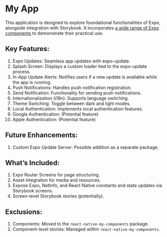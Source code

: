 # My App

This application is designed to explore foundational functionalities of Expo, alongside integration with Storybook. It incorporates [a wide range of Expo components](https://github.com/trajano/expo-experiments/pull/2) to demonstrate their practical use.

## Key Features:

1. Expo Updates: Seamless app updates with expo-update.
2. Splash Screen: Displays a custom loader tied to the expo-update process.
3. In-App Update Alerts: Notifies users if a new update is available while the app is running.
4. Push Notifications: Handles push notification registration.
5. Send Notification: Functionality for sending push notifications.
6. Internationalization (i18n): Supports language switching.
7. Theme Switching: Toggle between dark and light modes.
8. Local Authentication: Implements local authentication features.
9. Google Authentication: (Potential feature)
10. Apple Authentication: (Potential feature)

## Future Enhancements:

1. Custom Expo Update Server: Possible addition as a separate package.

## What’s Included:

1. Expo Router Screens for page structuring.
2. Asset integration for media and resources.
3. Expose Expo, NetInfo, and React Native constants and state updates via Storybook screens.
4. Screen-level Storybook stories (potentially).

## Exclusions:

1. Components: Moved to the `react-native-my-components` package.
2. Component-level stories: Managed within `react-native-my-components`.
